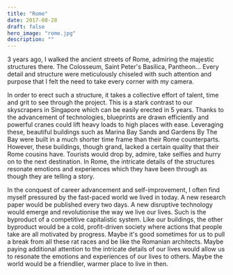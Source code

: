 ```yaml
---
title: "Rome"
date: 2017-08-28
draft: false
hero_image: "rome.jpg"
description: ""
---
```


3 years ago, I walked the ancient streets of Rome, admiring the majestic structures there. The Colosseum, Saint Peter's Basilica, Pantheon... Every detail and structure were meticulously chiseled with such attention and purpose that I felt the need to take every corner with my camera.

In order to erect such a structure, it takes a collective effort of talent, time and grit to see through the project. This is a stark contrast to our skyscrapers in Singapore which can be easily erected in 5 years. Thanks to the advancement of technologies, blueprints are drawn efficiently and powerful cranes could lift heavy loads to high places with ease. Leveraging these, beautiful buildings such as Marina Bay Sands and Gardens By The Bay were built in a much shorter time frame than their Rome counterparts. However, these buildings, though grand, lacked a certain quality that their Rome cousins have. Tourists would drop by, admire, take selfies and hurry on to the next destination. In Rome, the intricate details of the structures resonate emotions and experiences which they have been through as though they are telling a story.

In the conquest of career advancement and self-improvement, I often find myself pressured by the fast-paced world we lived in today. A new research paper would be published every two days. A new disruptive technology would emerge and revolutionise the way we live our lives. Such is the byproduct of a competitive capitalistic system. Like our buildings, the other byproduct would be a cold, profit-driven society where actions that people take are all motivated by progress. Maybe it's good sometimes for us to pull a break from all these rat races and be like the Romanian architects. Maybe paying additional attention to the intricate details of our lives would allow us to resonate the emotions and experiences of our lives to others. Maybe the world would be a friendlier, warmer place to live in then.